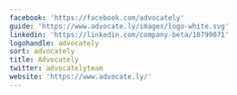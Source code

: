 ```yaml
---
facebook: 'https://facebook.com/advocately'
guide: 'https://www.advocate.ly/images/logo-white.svg'
linkedin: 'https://linkedin.com/company-beta/10799071'
logohandle: advocately
sort: advocately
title: Advocately
twitter: advocatelyteam
website: 'https://www.advocate.ly/'
---
```

